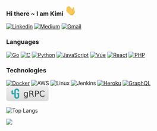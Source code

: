 ### Hi there ~ I am Kimi  <img src="https://raw.githubusercontent.com/kimi0230/kimi0230/master/gifs/Hi.gif" width="30px"> 


[![Linkedin](https://img.shields.io/badge/-LinkedIn-0A66C2?style=flat&logo=Linkedin&labelColor=0A66C2&logoColor=white&link=https://www.linkedin.com/in/kimi-tsai-354952111/)](https://www.linkedin.com/in/kimi-tsai-354952111/) [![Medium](https://img.shields.io/badge/-Medium-black?style=flat&labelColor=black&logo=medium&logoColor=white&link=https://www.linkedin.com/in/kimi-tsai-354952111/)](https://medium.com/@kimi0230) [![Gmail](https://img.shields.io/badge/-Gmail-red?style=flat&logo=gmail&labelColor=red&logoColor=white&link=mailto:kimi0230@gmail.com)](mailto:kimi0230@gmail.com)

### Languages
[![Go](https://img.shields.io/badge/-Go-04acd7?style=flat&logo=go&logoColor=white&logoWidth=14&labelColor=04acd7)](https://github.com/kimi0230?tab=repositories&q=&type=&language=Go) [![C](https://img.shields.io/badge/-C-A8B9CC?style=flat&logo=C&logoColor=white&labelColor=A8B9CC)](https://github.com/kimi0230?tab=repositories&q=&type=&language=C) [![Python](https://img.shields.io/badge/-Python-3776AB?style=flat&logo=python&logoColor=white&labelColor=3776AB)](https://github.com/kimi0230?tab=repositories&q=&type=&language=python) [![JavaScript](https://img.shields.io/badge/-JavaScript-black?style=flat&logo=JavaScript&logoColor=black&labelColor=F7DF1E)](https://github.com/kimi0230?tab=repositories&q=&type=&language=JavaScript) [![Vue](https://img.shields.io/badge/-Vue-4FC08D?style=flat&logo=vue.js&logoColor=white&labelColor=4FC08D)](https://github.com/kimi0230?tab=repositories&q=&type=&language=Vue) [![React](https://img.shields.io/badge/-React-61DAFB?style=flat&logo=React&logoColor=white&labelColor=#61DAFB)](https://github.com/kimi0230?tab=repositories&q=react&type=source&language=) [![PHP](https://img.shields.io/badge/-PHP-777BB4?style=flat&logo=PHP&logoColor=white&labelColor=777BB4)](https://github.com/kimi0230?tab=repositories&q=&type=&language=PHP) 
### Technologies
[![Docker](https://img.shields.io/badge/-Docker-2496ED?style=flat&logo=docker&logoColor=white&labelColor=2496ED)](https://github.com/kimi0230?tab=repositories&q=&type=&language=Dockerfile)  ![AWS](https://img.shields.io/badge/-AWS-232F3E?style=flat&logo=Amazon-AWS&logoColor=white&labelColor=232F3E) ![Linux](https://img.shields.io/badge/-Linux-FCC624?style=flat&logo=Linux&logoColor=black&labelColor=FCC624) ![Jenkins](https://img.shields.io/badge/-Jenkins-D24939?style=flat&logo=Jenkins&logoColor=black&labelColor=D24939) [![Heroku](https://img.shields.io/badge/-Heroku-9E7CC1?style=flat&logo=Heroku&logoColor=white&labelColor=9E7CC1)](https://github.com/kimi0230?tab=repositories&q=heroku&type=source&language=)  [![GraphQL](https://img.shields.io/badge/-GraphQL-61DAFB?style=flat&logo=GraphQL&logoColor=white&labelColor=##E10098)](https://github.com/kimi0230?tab=repositories&q=GraphQL&type=source&language=) [![gRPC](./-gRPC-F4F4F4.svg)](https://github.com/kimi0230?tab=repositories&q=gRPC&type=&language=)

![Top Langs](https://github-readme-stats.vercel.app/api/top-langs/?username=kimi0230&layout=compact)

![](https://visitor-badge.glitch.me/badge?page_id=kimi0230)
<!--
**kimi0230/kimi0230** is a ✨ _special_ ✨ repository because its `README.md` (this file) appears on your GitHub profile.

Here are some ideas to get you started:

- 🔭 I’m currently working on ...
- 🌱 I’m currently learning ...
- 👯 I’m looking to collaborate on ...
- 🤔 I’m looking for help with ...
- 💬 Ask me about ...
- 📫 How to reach me: ...
- 😄 Pronouns: ...
- ⚡ Fun fact: ...

https://img.shields.io
https://simpleicons.org/
https://github.com/anuraghazra/github-readme-stats
https://profilinator.rishav.dev/
https://b64.io/
https://stackoverflow.com/questions/38985050/how-do-i-use-the-logo-option-in-shields-io-badges
-->
